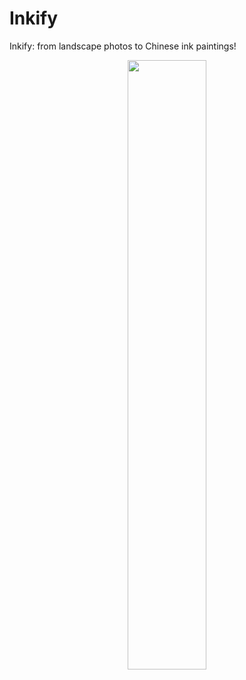 # Inkify
 Inkify: from landscape photos to Chinese ink paintings!

<p align="center">
  <img src = "Demo.png" width=50% height=50%/>
</p>
